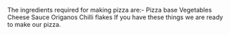 The ingredients required for making pizza are:-
Pizza base
Vegetables
Cheese
Sauce
Origanos
Chilli flakes
If you have these things we are ready to make our pizza.
